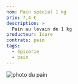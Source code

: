 ```yaml
---
nom: Pain spécial 1 kg
prix: 7,4 €
description: >
  Pain au levain de 1 kg
producteur: Icare
contrats: pain
tags: 
  - épicerie
  - pain
---
```


![photo du pain](./media/pain-special.jpg)
